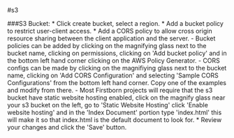 #s3

###S3 Bucket:
	* Click create bucket, select a region.
	* Add a bucket policy to restrict user-client access.
	* Add a CORS policy to allow cross origin resource sharing between the client application and the server.
		- Bucket policies can be added by clicking on the magnifying glass next to the bucket name, clicking on permissions, clicking on 'Add bucket policy' and in the bottom left hand corner clicking on the AWS Policy Generator.
		- CORS configs can be made by clicking on the magnifiying glass next to the bucket name, clicking on 'Add CORS Configuration' and selecting 'Sample CORS Configurations' from the bottom left hand corner. Copy one of the examples and modify from there.
		- Most Firstborn projects will require that the s3 bucket have static website hosting enabled, click on the magnify glass near your s3 bucket on the left, go to 'Static Website Hosting' click 'Enable website hosting' and in the 'Index Document' portion type 'index.html' this will make it so that index.html is the default document to look for.
	* Review your changes and click the 'Save' button.
	